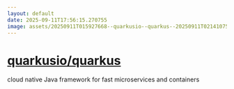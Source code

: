 ```yaml
---
layout: default
date: 2025-09-11T17:56:15.270755
image: assets/20250911T015927668--quarkusio--quarkus--20250911T021410756--cropped.png
---
```


# [quarkusio/quarkus](https://github.com/quarkusio/quarkus)

cloud native Java framework for fast microservices and containers
